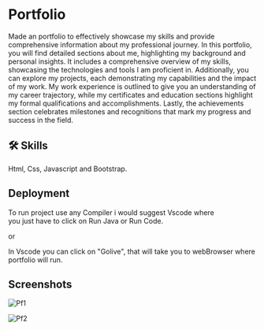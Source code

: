 
# Portfolio

Made an portfolio to effectively showcase my skills and provide comprehensive information about my professional journey. In this portfolio, you will find detailed sections about me, highlighting my background and personal insights. It includes a comprehensive overview of my skills, showcasing the technologies and tools I am proficient in. Additionally, you can explore my projects, each demonstrating my capabilities and the impact of my work. My work experience is outlined to give you an understanding of my career trajectory, while my certificates and education sections highlight my formal qualifications and accomplishments. Lastly, the achievements section celebrates milestones and recognitions that mark my progress and success in the field.


## 🛠 Skills

Html, Css, Javascript and Bootstrap.

## Deployment
To run project use any Compiler i would suggest Vscode where  
you just have to click on Run Java or Run Code.

or

In Vscode you can click on "Golive", that will take you to webBrowser where portfolio will run.


## Screenshots

![Pf1](https://github.com/user-attachments/assets/bbee4080-1cd2-497c-a433-d8d2339dfcd9)

![Pf2](https://github.com/user-attachments/assets/1bf474e0-d694-4b1c-a12e-b63aefabce9b)

